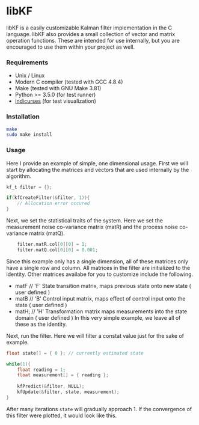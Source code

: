 # libKF
libKF is a easily customizable Kalman filter implementation in the C language. libKF also provides a small collection of vector and matrix operation functions. These are intended for use internally, but you are encouraged to use them within your project as well.

### Requirements

* Unix / Linux
* Modern C compiler (tested with GCC 4.8.4)
* Make (tested with GNU Make 3.81)
* Python >= 3.5.0 (for test runner)
* [indicurses](http://github.com/mrpossoms/indicurses) (for test visualization)

### Installation

```Bash
make
sudo make install
```

### Usage
Here I provide an example of simple, one dimensional usage. First we will start by allocating the matrices and vectors that are used internally by the algorithm.

```C
kf_t filter = {};

if(kfCreateFilter(&filter, 1)){
	// Allocation error occured
}
```

Next, we set the statistical traits of the system. Here we set the measurement noise co-variance matrix (matR) and the process noise co-variance matrix (matQ).
```C
	filter.matR.col[0][0] = 1;
	filter.matQ.col[0][0] = 0.001;
```
Since this example only has a single dimension, all of these matrices only have a single row and column. All matrices in the filter are initialized to the identity. Other matrices availabe for you to customize include the following.
* matF   // 'F' State transition matrix, maps previous state onto new state ( user defined )
* matB   // 'B' Control input matrix, maps effect of control input onto the state ( user defined )
* matH;   // 'H' Transformation matrix maps measurements into the state domain ( user defined )
In this very simple example, we leave all of these as the identity.

Next, run the filter. Here we will filter a constat value just for the sake of example.
```C
float state[] = { 0 }; // currently estimated state

while(1){
	float reading = 1;
	float measurement[] = { reading }; 
	
	kfPredict(&filter, NULL);
	kfUpdate(&filter, state, measurement);
}
```

After many iterations `state` will gradually approach 1. If the convergence of this filter were plotted, it would look like this.


